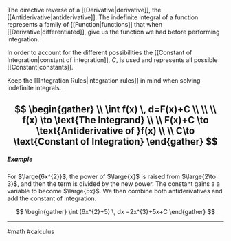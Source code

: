 The directive reverse of a [[Derivative|derivative]], the [[Antiderivative|antiderivative]]. The indefinite integral of a function represents a family of [[Function|functions]] that when [[Derivative|differentiated]], give us the function we had before performing integration. 

In order to account for the different possibilities the [[Constant of Integration|constant of integration]], $C$, is used and represents all possible [[Constant|constants]]. 

Keep the [[Integration Rules|integration rules]] in mind when solving indefinite integrals.

$$
\begin{gather} \\
\int f(x) \, d=F(x)+C \\ \\ \\
f(x) \to \text{The Integrand} \\ \\
F(x)+C \to \text{Antiderivative of }f(x) \\ \\
C\to \text{Constant of Integration}
\end{gather}
$$
---
##### Example

For $\large{6x^{2}}$, the power of $\large{x}$ is raised from  $\large{2\to 3}$, and then the term is divided by the new power. The constant gains a a variable to become $\large{5x}$. We then combine both antiderivatives and add the constant of integration.

$$
\begin{gather}
\int (6x^{2}+5) \, dx =2x^{3}+5x+C
\end{gather}
$$

---
#math #calculus 

